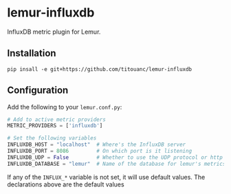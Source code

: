 # lemur-influxdb

InfluxDB metric plugin for Lemur.

## Installation

```
pip insall -e git+https://github.com/titouanc/lemur-influxdb
```

## Configuration

Add the following to your `lemur.conf.py`:

```python
# Add to active metric providers
METRIC_PROVIDERS = ['influxdb']

# Set the following variables
INFLUXDB_HOST = "localhost"  # Where's the InfluxDB server
INFLUXDB_PORT = 8086         # On which port is it listening
INFLUXDB_UDP = False         # Whether to use the UDP protocol or http
INFLUXDB_DATABASE = "lemur"  # Name of the database for lemur's metrics
```

If any of the `INFLUX_*` variable is not set, it will use default
values. The declarations above are the default values
